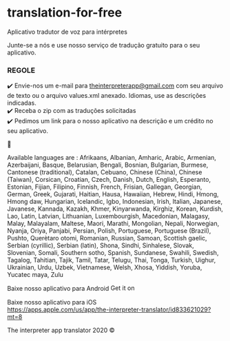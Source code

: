# translation-for-free
Aplicativo tradutor de voz para intérpretes

Junte-se a nós e use nosso serviço de tradução gratuito para o seu aplicativo. 

### REGOLE ###

✔️ Envie-nos um e-mail para <a href='mailto:theinterpreterapp@gmail.com'> theinterpreterapp@gmail.com </a> com seu arquivo de texto ou o arquivo values.xml anexado. Idiomas, use as descrições indicadas.
<br/>
✔️ Receba o zip com as traduções solicitadas
<br/>
✔️ Pedimos um link para o nosso aplicativo na descrição e um crédito no seu aplicativo.

🤝

Available languages  are : 
Afrikaans, Albanian, Amharic, Arabic, Armenian, Azerbaijani, Basque, Belarusian, Bengali, Bosnian, Bulgarian, Burmese, Cantonese (traditional), Catalan, Cebuano, Chinese (China), Chinese (Taiwan), Corsican, Croatian, Czech, Danish, Dutch, English, Esperanto, Estonian, Fijian, Filipino, Finnish, French, Frisian, Gallegan, Georgian, German, Greek, Gujarati, Haitian, Hausa, Hawaiian, Hebrew, Hindi, Hmong, Hmong daw, Hungarian, Icelandic, Igbo, Indonesian, Irish, Italian, Japanese, Javanese, Kannada, Kazakh, Khmer, Kinyarwanda, Kirghiz, Korean, Kurdish, Lao, Latin, Latvian, Lithuanian, Luxembourgish, Macedonian, Malagasy, Malay, Malayalam, Maltese, Maori, Marathi, Mongolian, Nepali, Norwegian, Nyanja, Oriya, Panjabi, Persian, Polish, Portuguese, Portuguese (Brazil), Pushto, Querètaro otomi, Romanian, Russian, Samoan, Scottish gaelic, Serbian (cyrillic), Serbian (latin), Shona, Sindhi, Sinhalese, Slovak, Slovenian, Somali, Southern sotho, Spanish, Sundanese, Swahili, Swedish, Tagalog, Tahitian, Tajik, Tamil, Tatar, Telugu, Thai, Tonga, Turkish, Uighur, Ukrainian, Urdu, Uzbek, Vietnamese, Welsh, Xhosa, Yiddish, Yoruba, Yucatec maya, Zulu


Baixe nosso aplicativo para Android
<a href='https://play.google.com/store/apps/details?id=it.vincenzoamoruso.theinterpreter&hl=pt&pcampaignid=pcampaignidMKT-Other-global-all-co-prtnr-py-PartBadge-Mar2515-1'><img alt='Get it on Google Play' src='https://play.google.com/intl/en_us/badges/static/images/badges/en_badge_web_generic.png' style="width:60px;height:15px;"/></a>

Baixe nosso aplicativo para iOS 
<a href="https://apps.apple.com/us/app/the-interpreter-translator/id833621029?mt=8" style="display:inline-block;overflow:hidden;background:url(https://linkmaker.itunes.apple.com/assets/shared/badges/en-us/appstore-sm.svg) no-repeat;width:60px;height:15px;">https://apps.apple.com/us/app/the-interpreter-translator/id833621029?mt=8</a>


The interpreter app translator 2020 ©️
